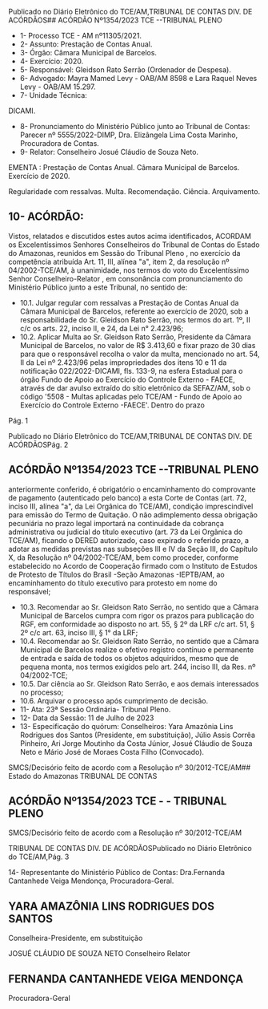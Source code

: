 Publicado  no  Diário  Eletrônico do TCE/AM,TRIBUNAL DE CONTAS DIV. DE ACÓRDÃOS## ACÓRDÃO Nº1354/2023  TCE --TRIBUNAL PLENO

- 1- Processo TCE - AM nº11305/2021.
- 2- Assunto: Prestação de Contas Anual.
- 3- Órgão: Câmara Municipal de Barcelos.
- 4- Exercício: 2020.
- 5- Responsável: Gleidson Rato Serrão (Ordenador de Despesa).
- 6- Advogado: Mayra Mamed Levy - OAB/AM 8598 e Lara Raquel Neves Levy - OAB/AM 15.297.
- 7- Unidade Técnica:

DICAMI.

- 8- Pronunciamento  do  Ministério  Público  junto  ao  Tribunal  de  Contas: Parecer  nº 5555/2022-DIMP, Dra. Elizângela Lima Costa Marinho, Procuradora de Contas.
- 9- Relator: Conselheiro Josué Cláudio de Souza Neto.

EMENTA : Prestação  de  Contas  Anual. Câmara Municipal de Barcelos. Exercício de 2020.

Regularidade com ressalvas. Multa. Recomendação. Ciência. Arquivamento.

## 10-  ACÓRDÃO:

Vistos, relatados e discutidos estes autos acima identificados, ACORDAM os Excelentíssimos Senhores Conselheiros do Tribunal de Contas do Estado do Amazonas, reunidos em Sessão do Tribunal Pleno , no exercício da competência atribuída Art. 11, III, alínea "a", item 2, da resolução nº 04/2002-TCE/AM, à unanimidade, nos termos do voto do  Excelentíssimo  Senhor  Conselheiro-Relator ,  em  consonância com  pronunciamento do Ministério Público junto a este Tribunal, no sentido de:

- 10.1. Julgar regular com ressalvas a Prestação de Contas Anual da Câmara Municipal de Barcelos, referente ao exercício de 2020, sob a responsabilidade do Sr. Gleidson Rato Serrão, nos termos do art. 1º, II c/c os arts. 22, inciso II, e 24, da Lei n° 2.423/96;
- 10.2. Aplicar  Multa ao Sr.  Gleidson  Rato  Serrão, Presidente  da  Câmara Municipal  de  Barcelos,  no valor  de R$  3.413,60 e  fixar prazo  de  30 dias para  que  o  responsável  recolha  o  valor  da  multa,  mencionado no art. 54, II da Lei nº 2.423/96 pelas impropriedades dos itens 10 e 11 da notificação 022/2022-DICAMI, fls. 133-9, na esfera Estadual para o órgão  Fundo  de  Apoio  ao  Exercício  do  Controle  Externo  -  FAECE, através de dar avulso extraído do sítio eletrônico da SEFAZ/AM, sob o código  '5508  -  Multas  aplicadas  pelo  TCE/AM  -  Fundo  de  Apoio  ao Exercício do Controle Externo -FAECE'. Dentro do prazo

Pág. 1

Publicado  no  Diário  Eletrônico do TCE/AM,TRIBUNAL DE CONTAS DIV. DE ACÓRDÃOSPág. 2

## ACÓRDÃO Nº1354/2023  TCE --TRIBUNAL PLENO

anteriormente conferido, é obrigatório o encaminhamento do comprovante de pagamento (autenticado pelo banco) a esta Corte de Contas  (art.  72,  inciso  III,  alínea  "a",  da  Lei  Orgânica  do  TCE/AM), condição  imprescindível  para  emissão  do  Termo  de  Quitação.  O  não adimplemento dessa obrigação pecuniária no prazo legal importará na continuidade da cobrança administrativa ou judicial do título executivo (art.  73  da  Lei  Orgânica  do  TCE/AM),  ficando  o  DERED  autorizado, caso  expirado  o  referido  prazo,  a  adotar  as  medidas  previstas  nas subseções  III  e  IV  da  Seção  III,  do  Capítulo  X,  da  Resolução  nº 04/2002-TCE/AM,  bem  como  proceder,  conforme  estabelecido  no Acordo de Cooperação firmado com o Instituto de Estudos de Protesto de Títulos do Brasil -Seção Amazonas -IEPTB/AM, ao encaminhamento  do  título executivo para protesto em  nome  do responsável;

- 10.3. Recomendar ao Sr.  Gleidson  Rato  Serrão, no  sentido  que  a  Câmara Municipal de Barcelos cumpra com rigor os prazos para publicação do RGF, em conformidade ao disposto no art. 55, § 2º da LRF c/c art. 51, § 2º c/c art. 63, inciso III, § 1° da LRF;
- 10.4. Recomendar ao Sr.  Gleidson Rato Serrão, no  sentido  que  a  Câmara Municipal  de  Barcelos  realize  o  efetivo  registro  contínuo  e  permanente de  entrada  e  saída  de  todos  os  objetos  adquiridos,  mesmo  que  de pequena monta, nos termos exigidos pelo art. 244, inciso III, da Res. nº 04/2002-TCE;
- 10.5. Dar ciência ao Sr. Gleidson Rato Serrão, e aos demais interessados no processo;
- 10.6. Arquivar o processo após cumprimento de decisão.
- 11-  Ata: 23ª Sessão Ordinária- Tribunal Pleno.
- 12-  Data da Sessão: 11 de Julho de 2023
- 13-  Especificação  do  quórum: Conselheiros:  Yara  Amazônia  Lins  Rodrigues  dos Santos (Presidente, em substituição), Júlio Assis Corrêa Pinheiro, Ari Jorge Moutinho da Costa Júnior, Josué Cláudio de Souza Neto e Mário José de Moraes Costa Filho (Convocado).

SMCS/Decisório feito de acordo com a Resolução nº 30/2012-TCE/AM## Estado do Amazonas TRIBUNAL DE CONTAS

## ACÓRDÃO Nº1354/2023  TCE - - TRIBUNAL PLENO

SMCS/Decisório feito de acordo com a Resolução nº 30/2012-TCE/AM

TRIBUNAL DE CONTAS DIV. DE ACÓRDÃOSPublicado  no  Diário  Eletrônico do TCE/AM,Pág. 3

14-  Representante do Ministério Público de Contas: Dra.Fernanda Cantanhede Veiga Mendonça, Procuradora-Geral.

## YARA AMAZÔNIA LINS RODRIGUES DOS SANTOS

Conselheira-Presidente, em substituição

JOSUÉ CLÁUDIO DE SOUZA NETO Conselheiro Relator

## FERNANDA CANTANHEDE VEIGA MENDONÇA

Procuradora-Geral